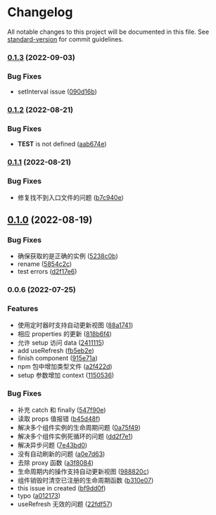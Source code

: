 # Changelog

All notable changes to this project will be documented in this file. See [standard-version](https://github.com/conventional-changelog/standard-version) for commit guidelines.

### [0.1.3](https://github.com/zhangzhonghe/miniprogram-lifecycle/compare/v0.1.2...v0.1.3) (2022-09-03)


### Bug Fixes

* setInterval issue ([090d16b](https://github.com/zhangzhonghe/miniprogram-lifecycle/commit/090d16becae4721db32c317fcdf684195d16b669))

### [0.1.2](https://github.com/zhangzhonghe/miniprogram-lifecycle/compare/v0.1.1...v0.1.2) (2022-08-21)


### Bug Fixes

* __TEST__ is not defined ([aab674e](https://github.com/zhangzhonghe/miniprogram-lifecycle/commit/aab674eee4134c0048efd5608671cc604aaca404))

### [0.1.1](https://github.com/zhangzhonghe/miniprogram-lifecycle/compare/v0.1.0...v0.1.1) (2022-08-21)


### Bug Fixes

* 修复找不到入口文件的问题 ([b7c940e](https://github.com/zhangzhonghe/miniprogram-lifecycle/commit/b7c940ea8cbd63aa0859575e852d235f414effd9))

## [0.1.0](https://github.com/zhangzhonghe/miniprogram-lifecycle/compare/v0.0.6...v0.1.0) (2022-08-19)


### Bug Fixes

* 确保获取的是正确的实例 ([5238c0b](https://github.com/zhangzhonghe/miniprogram-lifecycle/commit/5238c0b282cc146f9f21b9d3e8272dbbf9174e42))
* rename ([5854c2c](https://github.com/zhangzhonghe/miniprogram-lifecycle/commit/5854c2c2d881347eda115b9a622ef6a99b4f5b9a))
* test errors ([d2f17e6](https://github.com/zhangzhonghe/miniprogram-lifecycle/commit/d2f17e66f34f1478d5dc59f46eaa168167e1bf57))

### 0.0.6 (2022-07-25)


### Features

* 使用定时器时支持自动更新视图 ([88a1741](https://github.com/zhangzhonghe/miniprogram-lifecycle/commit/88a1741897d551536d094b1392095b34eecd5c1c))
* 相应 properties 的更新 ([818b6f4](https://github.com/zhangzhonghe/miniprogram-lifecycle/commit/818b6f40143e116a80a907b6e36640aa99c681a1))
* 允许 setup 访问 data ([2411115](https://github.com/zhangzhonghe/miniprogram-lifecycle/commit/2411115e75dc6700cb60e43945ff733cb010db35))
* add useRefresh ([fb5eb2e](https://github.com/zhangzhonghe/miniprogram-lifecycle/commit/fb5eb2e286baef9ded31e5e7bafb48698a0ef608))
* finish component ([915e71a](https://github.com/zhangzhonghe/miniprogram-lifecycle/commit/915e71ae98fc5e5942982028ad841d74f9fd53fc))
* npm 包中增加类型文件 ([a2f422d](https://github.com/zhangzhonghe/miniprogram-lifecycle/commit/a2f422d6b77c25cd004cb5bbde3fff91557d60a1))
* setup 参数增加 context ([1150536](https://github.com/zhangzhonghe/miniprogram-lifecycle/commit/115053672e44e42f0f11c8f4fc0183f95855c2d7))


### Bug Fixes

* 补充 catch 和 finally ([547f90e](https://github.com/zhangzhonghe/miniprogram-lifecycle/commit/547f90ede86809aae04b093d869c098ba2f18ad6))
* 读取 props 值报错 ([b45d48f](https://github.com/zhangzhonghe/miniprogram-lifecycle/commit/b45d48fb86537b31748ff8d5b0865fe49b9c3b97))
* 解决多个组件实例的生命周期问题 ([0a75f49](https://github.com/zhangzhonghe/miniprogram-lifecycle/commit/0a75f4954cb61feb4f517142550372280113077c))
* 解决多个组件实例死循环的问题 ([dd2f7e1](https://github.com/zhangzhonghe/miniprogram-lifecycle/commit/dd2f7e1266c4786b32c315e779116c6a843376ae))
* 解决异步问题 ([7e43bd0](https://github.com/zhangzhonghe/miniprogram-lifecycle/commit/7e43bd0d32d4d7e159b29dd37b6b0d09a28095f8))
* 没有自动刷新的问题 ([a0e7d63](https://github.com/zhangzhonghe/miniprogram-lifecycle/commit/a0e7d63d94a2b005f1dedf361bf1443aed7c8663))
* 去除 proxy 函数 ([a3f8084](https://github.com/zhangzhonghe/miniprogram-lifecycle/commit/a3f80848a1ceff5313c6edbd1545b0a8e69d8a27))
* 生命周期内的操作支持自动更新视图 ([988820c](https://github.com/zhangzhonghe/miniprogram-lifecycle/commit/988820cb7062587b2b292735b6125ef35ecf5052))
* 组件销毁时清空已注册的生命周期函数 ([b310e07](https://github.com/zhangzhonghe/miniprogram-lifecycle/commit/b310e07d45f81b24665e938d51f62062c420ffa5))
* this issue in created ([bf9dd0f](https://github.com/zhangzhonghe/miniprogram-lifecycle/commit/bf9dd0f1125a769d0e4e9c4d0bc70a4b8a76a6ae))
* typo ([a012173](https://github.com/zhangzhonghe/miniprogram-lifecycle/commit/a0121737f179b3b06d5c1695904ab901566ae8c5))
* useRefresh 无效的问题 ([22fdf57](https://github.com/zhangzhonghe/miniprogram-lifecycle/commit/22fdf57df81d34bc8e14e3b12c9d54ed9fb469a1))
